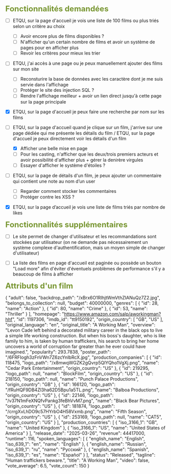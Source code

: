 <span style="color:rgb(120, 150, 50);"><font size="5">**Fonctionnalités demandées**</span></font>

* [ ] ETQU, sur la page d'accueil je vois une liste de 100 films ou plus triés selon un critère au choix
    * [ ] Avoir encore plus de films disponibles ?
    * [ ] N'afficher qu'un certain nombre de films et avoir un système de pages pour en afficher plus
    * [ ] Revoir les critères pour mieux les trier

* [ ] ETQU, j'ai accès à une page ou je peux manuellement ajouter des films sur mon site
    * [ ] Reconsturire la base de données avec les caractère dont je me suis servie dans l'affichage
    * [ ] Protéger le site des injection SQL ?
    * [ ] Rendre l'affichage meilleur + avoir un lien direct jusqu'à cette page sur la page principale

* [x] ETQU, sur la page d'accueil je peux faire une recherche par nom sur les films

* [ ] ETQU, sur la page d'accueil quand je clique sur un film, j'arrive sur une page dédiée qui me présente les détails du film / ETQU, sur la page d'accueil je peux directement voir les détails d'un film
    * [x] Afficher une belle mise en page
    * [ ] Pour les casting, n'afficher que les deux/trois premiers acteurs et avoir possibilité d'afficher plus + gérer la denirère virgules
    * [ ] Essayer d'afficher le système d'étoiles ?

* [ ] ETQU, sur la page de détails d'un film, je peux ajouter un commentaire qui contient une note au nom d’un user 
    * [ ] Regarder comment stocker les commentaires 
    * [ ] Protéger contre les XSS ?

* [x] ETQU, sur la page d’accueil je vois une liste de films triés par nombre de likes

<span style="color:rgb(120, 150, 50);"><font size="5">**Fonctionnalités supplémentaires**</span></font>

* [ ] Le site permet de changer d'utilisateur et les recommandations sont stockées par utilisateur (on ne demande pas nécessairement un système complexe d'authentification, mais un moyen simple de changer d'utilisateur)

* [ ] La liste des films en page d'accueil est paginée ou possède un bouton "Load more" afin d'éviter d'éventuels problèmes de performance s'il y a beaucoup de films à afficher

<span style="color:rgb(120, 150, 50);"><font size="5">**Attributs d'un film**</span></font>

{
  "adult": false,
  "backdrop_path": "/xBrx6O1RIhjtWmVthZIANuQz7Z2.jpg",
  "belongs_to_collection": null,
  "budget": 40000000,
  "genres": [
    {
      "id": 28,
      "name": "Action"
    },
    {
      "id": 80,
      "name": "Crime"
    },
    {
      "id": 53,
      "name": "Thriller"
    }
  ],
  "homepage": "https://www.amazon.com/salp/aworkingman?hhf",
  "id": 1197306,
  "imdb_id": "tt9150192",
  "origin_country": [
    "GB",
    "US"
  ],
  "original_language": "en",
  "original_title": "A Working Man",
  "overview": "Levon Cade left behind a decorated military career in the black ops to live a simple life working construction. But when his boss's daughter, who is like family to him, is taken by human traffickers, his search to bring her home uncovers a world of corruption far greater than he ever could have imagined.",
  "popularity": 293.7838,
  "poster_path": "/6FRFIogh3zFnVWn7Z6zcYnIbRcX.jpg",
  "production_companies": [
    {
      "id": 118475,
      "logo_path": "/x8mwqWGZK2gQvrp5QlYQho1VgXj.png",
      "name": "Cedar Park Entertainment",
      "origin_country": "US"
    },
    {
      "id": 219295,
      "logo_path": null,
      "name": "BlockFilm",
      "origin_country": "US"
    },
    {
      "id": 218150,
      "logo_path": null,
      "name": "Punch Palace Productions",
      "origin_country": "GB"
    },
    {
      "id": 166120,
      "logo_path": "/fRuHQF9DB4Zl3ha62D5Bpu1a5TL.png",
      "name": "Balboa Productions",
      "origin_country": "US"
    },
    {
      "id": 22146,
      "logo_path": "/v37N1mFeXNQfvPankg3feBhVvM7.png",
      "name": "Black Bear Pictures",
      "origin_country": "US"
    },
    {
      "id": 181874,
      "logo_path": "/crrgXvLhDO9c57HYrbO4H58Vxmb.png",
      "name": "Fifth Season",
      "origin_country": "US"
    },
    {
      "id": 253169,
      "logo_path": null,
      "name": "CAT5",
      "origin_country": "US"
    }
  ],
  "production_countries": [
    {
      "iso_3166_1": "GB",
      "name": "United Kingdom"
    },
    {
      "iso_3166_1": "US",
      "name": "United States of America"
    }
  ],
  "release_date": "2025-03-26",
  "revenue": 44417000,
  "runtime": 116,
  "spoken_languages": [
    {
      "english_name": "English",
      "iso_639_1": "en",
      "name": "English"
    },
    {
      "english_name": "Russian",
      "iso_639_1": "ru",
      "name": "Pусский"
    },
    {
      "english_name": "Spanish",
      "iso_639_1": "es",
      "name": "Español"
    }
  ],
  "status": "Released",
  "tagline": "Human traffickers beware.",
  "title": "A Working Man",
  "video": false,
  "vote_average": 6.5,
  "vote_count": 150
}

